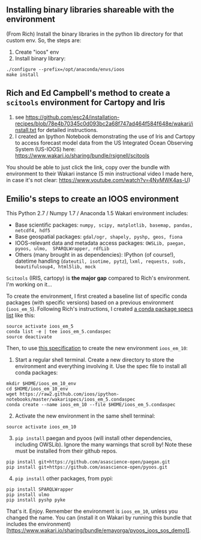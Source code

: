 ## Installing binary libraries shareable with the environment
(From Rich) Install the binary libraries in the python lib directory for that custom env. So, the steps are:

1. Create "ioos" env
2. Install binary library:

```
./configure --prefix=/opt/anaconda/envs/ioos
make install
```

## Rich and Ed Campbell's method to create a `scitools` environment for Cartopy and Iris
1. see https://github.com/esc24/installation-recipes/blob/78e4b70345c0d093bc2a68f747ad464f584f648e/wakari/install.txt for detailed instructions.
2. I created an Ipython Notebook demonstrating the use of Iris and Cartopy to access forecast model data from the US Integrated Ocean Observing System (US-IOOS) here:
https://www.wakari.io/sharing/bundle/rsignell/scitools

You should be able to just click the link, copy over the bundle with environment to their Wakari instance (5 min instructional video I made here, in case it's not clear: https://www.youtube.com/watch?v=4NyMWK4as-U)

## Emilio's steps to create an IOOS environment 
This Python 2.7 / Numpy 1.7 / Anaconda 1.5 Wakari environment includes:

- Base scientific packages: `numpy, scipy, matplotlib, basemap, pandas, netcdf4, hdf5`
- Base geospatial packages: `gdal/ogr, shapely, pyshp, geos, fiona`
- IOOS-relevant data and metadata access packages: `OWSLib, paegan, pyoos, ulmo,  SPARQLWrapper, rdfLib`
- Others (many brought in as dependencies): IPython (of course!), datetime handling (`dateutil, isotime, pytz`), `lxml, requests, suds, beautifulsoup4, html5lib, mock`

`Scitools` (IRIS, cartopy) is **the major gap** compared to Rich's environment. I'm working on it...

To create the environment, I first created a baseline list of specific conda packages (with specific versions) based on a previous environment (`ioos_em_5`). Following Rich's instructions, I created [a conda package specs list](https://github.com/ioos/ipython-notebooks/blob/master/wakarispecs/ioos_em_5.condaspec) like this:
```
source activate ioos_em_5
conda list -e | tee ioos_em_5.condaspec
source deactivate
```
Then, to use [this specification](https://github.com/ioos/ipython-notebooks/blob/master/wakarispecs/ioos_em_5.condaspec) to create the new environment `ioos_em_10`:

1. Start a regular shell terminal. Create a new directory to store the environment and everything involving it. Use the spec file to install all conda packages:
```
mkdir $HOME/ioos_em_10_env
cd $HOME/ioos_em_10_env
wget https://raw2.github.com/ioos/ipython-notebooks/master/wakarispecs/ioos_em_5.condaspec
conda create --name ioos_em_10 --file $HOME/ioos_em_5.condaspec
```

2. Activate the new environment in the same shell terminal:
```
source activate ioos_em_10
```

3. `pip install` paegan and pyoos (will install other dependencies, including OWSLib). Ignore the many warnings that scroll by! Note these must be installed from their github repos.
```
pip install git+https://github.com/asascience-open/paegan.git
pip install git+https://github.com/asascience-open/pyoos.git
```

4. `pip install` other packages, from pypi:
```
pip install SPARQLWrapper
pip install ulmo
pip install pyshp pyke
```

That's it. Enjoy. Remember the environment is `ioos_em_10`, unless you changed the name. You can (install it on Wakari by running this bundle that includes the environment)[https://www.wakari.io/sharing/bundle/emayorga/pyoos_ioos_sos_demo1].
